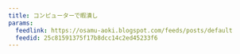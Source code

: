 ```yaml
---
title: コンピューターで暇潰し
params:
  feedlink: https://osamu-aoki.blogspot.com/feeds/posts/default
  feedid: 25c81591375f17b8dcc14c2ed45233f6
---
```

